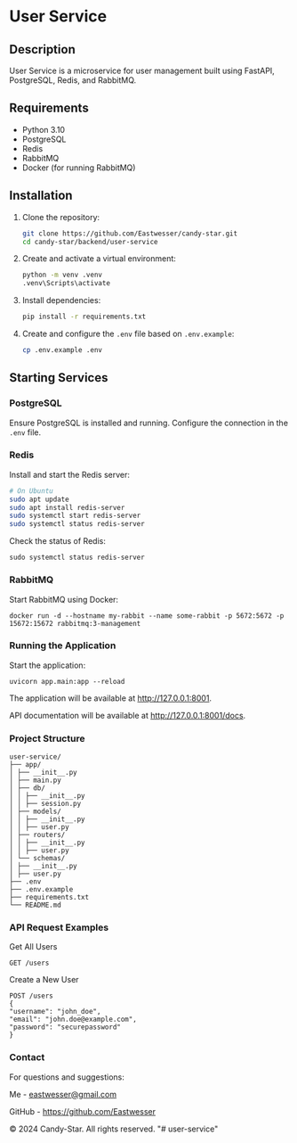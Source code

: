 # User Service

## Description

User Service is a microservice for user management built using FastAPI, PostgreSQL, Redis, and RabbitMQ.

## Requirements

- Python 3.10
- PostgreSQL
- Redis
- RabbitMQ
- Docker (for running RabbitMQ)

## Installation

1. Clone the repository:

    ```sh
    git clone https://github.com/Eastwesser/candy-star.git
    cd candy-star/backend/user-service
    ```

2. Create and activate a virtual environment:

    ```sh
    python -m venv .venv
    .venv\Scripts\activate
    ```

3. Install dependencies:

    ```sh
    pip install -r requirements.txt
    ```

4. Create and configure the `.env` file based on `.env.example`:

    ```sh
    cp .env.example .env
    ```

## Starting Services

### PostgreSQL

Ensure PostgreSQL is installed and running. Configure the connection in the `.env` file.

### Redis

Install and start the Redis server:
   ```sh
   # On Ubuntu
   sudo apt update
   sudo apt install redis-server
   sudo systemctl start redis-server
   sudo systemctl status redis-server
   ```

Check the status of Redis:
   ```
   sudo systemctl status redis-server
   ```

### RabbitMQ

Start RabbitMQ using Docker:
   ```
   docker run -d --hostname my-rabbit --name some-rabbit -p 5672:5672 -p 15672:15672 rabbitmq:3-management
   ```

### Running the Application

Start the application:
   ```
   uvicorn app.main:app --reload
   ```

The application will be available at http://127.0.0.1:8001.

API documentation will be available at http://127.0.0.1:8001/docs.

### Project Structure
   ```
   user-service/
   ├── app/
   │ ├── __init__.py
   │ ├── main.py
   │ ├── db/
   │ │ ├── __init__.py
   │ │ ├── session.py
   │ ├── models/
   │ │ ├── __init__.py
   │ │ ├── user.py
   │ ├── routers/
   │ │ ├── __init__.py
   │ │ ├── user.py
   │ └── schemas/
   │ ├── __init__.py
   │ ├── user.py
   ├── .env
   ├── .env.example
   ├── requirements.txt
   └── README.md
   ```

### API Request Examples

Get All Users
   ```
   GET /users
   ```
Create a New User
   ```
   POST /users
   {
   "username": "john_doe",
   "email": "john.doe@example.com",
   "password": "securepassword"
   }
   ```

### Contact

For questions and suggestions:

Me - eastwesser@gmail.com

GitHub - https://github.com/Eastwesser

© 2024 Candy-Star. All rights reserved.
"# user-service" 
